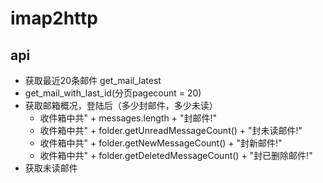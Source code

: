 # imap2http


## api

- 获取最近20条邮件 get_mail_latest
- get_mail_with_last_id(分页pagecount = 20)
- 获取邮箱概况，登陆后（多少封邮件，多少未读）
	- 收件箱中共" + messages.length + "封邮件!"
	- 收件箱中共" + folder.getUnreadMessageCount() + "封未读邮件!"
	- 收件箱中共" + folder.getNewMessageCount() + "封新邮件!"
	- 收件箱中共" + folder.getDeletedMessageCount() + "封已删除邮件!"
- 获取未读邮件
